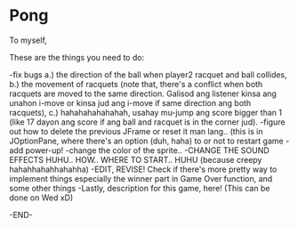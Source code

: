 # Pong

To myself,
  
  These are the things you need to do:
  
  -fix bugs 
    a.) the direction of the ball when player2 racquet and ball collides, 
    b.) the movement of racquets (note that, there's a conflict when both racquets are moved to the same direction. Galisod ang listener           kinsa ang unahon i-move or kinsa jud ang i-move if same direction ang both racquets),
    c.) hahahahahahahah, usahay mu-jump ang score bigger than 1 (like 17 dayon ang score if ang ball and racquet is in the corner jud).
  -figure out how to delete the previous JFrame or reset it man lang.. (this is in JOptionPane, where there's an option (duh, haha) to or    not to restart game
  -add power-up!
  -change the color of the sprite..
  -CHANGE THE SOUND EFFECTS HUHU.. HOW.. WHERE TO START.. HUHU (because creepy hahahhahahhahahha)
  -EDIT, REVISE! Check if there's more pretty way to implement things especially the winner part in Game Over function, and some other        things
  -Lastly, description for this game, here! (This can be done on Wed xD)
  
  -END-

